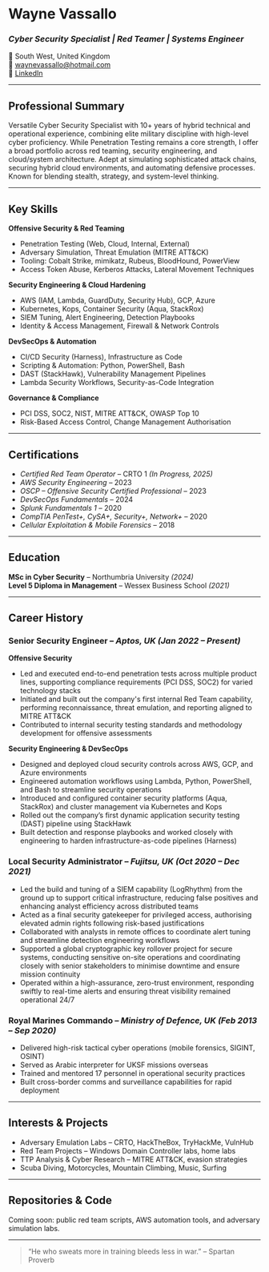 # Wayne Vassallo
### *Cyber Security Specialist | Red Teamer | Systems Engineer*

📍 South West, United Kingdom  
📧 [waynevassallo@hotmail.com](mailto:waynevassallo@hotmail.com)  
🔗 [LinkedIn](https://linkedin.com/in/wayne-vassallo-963069184)

---

## Professional Summary
Versatile Cyber Security Specialist with 10+ years of hybrid technical and operational experience, combining elite military discipline with high-level cyber proficiency. While Penetration Testing remains a core strength, I offer a broad portfolio across red teaming, security engineering, and cloud/system architecture. Adept at simulating sophisticated attack chains, securing hybrid cloud environments, and automating defensive processes. Known for blending stealth, strategy, and system-level thinking.

---

## Key Skills
**Offensive Security & Red Teaming**

- Penetration Testing (Web, Cloud, Internal, External)
- Adversary Simulation, Threat Emulation (MITRE ATT&CK)
- Tooling: Cobalt Strike, mimikatz, Rubeus, BloodHound, PowerView
- Access Token Abuse, Kerberos Attacks, Lateral Movement Techniques

**Security Engineering & Cloud Hardening**
- AWS (IAM, Lambda, GuardDuty, Security Hub), GCP, Azure
- Kubernetes, Kops, Container Security (Aqua, StackRox)
- SIEM Tuning, Alert Engineering, Detection Playbooks
- Identity & Access Management, Firewall & Network Controls

**DevSecOps & Automation**
- CI/CD Security (Harness), Infrastructure as Code
- Scripting & Automation: Python, PowerShell, Bash
- DAST (StackHawk), Vulnerability Management Pipelines
- Lambda Security Workflows, Security-as-Code Integration

**Governance & Compliance**
- PCI DSS, SOC2, NIST, MITRE ATT&CK, OWASP Top 10
- Risk-Based Access Control, Change Management Authorisation

---

## Certifications
- *Certified Red Team Operator* – CRTO 1 *(In Progress, 2025)*
- *AWS Security Engineering* – 2023
- *OSCP – Offensive Security Certified Professional* – 2023
- *DevSecOps Fundamentals* – 2024
- *Splunk Fundamentals 1* – 2020
- *CompTIA PenTest+, CySA+, Security+, Network+* – 2020
- *Cellular Exploitation & Mobile Forensics* – 2018

---

## Education
**MSc in Cyber Security** – Northumbria University *(2024)*  
**Level 5 Diploma in Management** – Wessex Business School *(2021)*

---

## Career History
### **Senior Security Engineer** – *Aptos, UK (Jan 2022 – Present)*
**Offensive Security**
- Led and executed end-to-end penetration tests across multiple product lines, supporting compliance requirements (PCI DSS, SOC2) for varied technology stacks
- Initiated and built out the company's first internal Red Team capability, performing reconnaissance, threat emulation, and reporting aligned to MITRE ATT&CK
- Contributed to internal security testing standards and methodology development for offensive assessments

**Security Engineering & DevSecOps**
- Designed and deployed cloud security controls across AWS, GCP, and Azure environments
- Engineered automation workflows using Lambda, Python, PowerShell, and Bash to streamline security operations
- Introduced and configured container security platforms (Aqua, StackRox) and cluster management via Kubernetes and Kops
- Rolled out the company’s first dynamic application security testing (DAST) pipeline using StackHawk
- Built detection and response playbooks and worked closely with engineering to harden infrastructure-as-code pipelines (Harness)

### **Local Security Administrator** – *Fujitsu, UK (Oct 2020 – Dec 2021)*
- Led the build and tuning of a SIEM capability (LogRhythm) from the ground up to support critical infrastructure, reducing false positives and enhancing analyst efficiency across distributed teams
- Acted as a final security gatekeeper for privileged access, authorising elevated admin rights following risk-based justifications
- Collaborated with analysts in remote offices to coordinate alert tuning and streamline detection engineering workflows
- Supported a global cryptographic key rollover project for secure systems, conducting sensitive on-site operations and coordinating closely with senior stakeholders to minimise downtime and ensure mission continuity
- Operated within a high-assurance, zero-trust environment, responding swiftly to real-time alerts and ensuring threat visibility remained operational 24/7

### **Royal Marines Commando** – *Ministry of Defence, UK (Feb 2013 – Sep 2020)*
- Delivered high-risk tactical cyber operations (mobile forensics, SIGINT, OSINT)
- Served as Arabic interpreter for UKSF missions overseas
- Trained and mentored 17 personnel in operational security practices
- Built cross-border comms and surveillance capabilities for rapid deployment

---

## Interests & Projects
- Adversary Emulation Labs – CRTO, HackTheBox, TryHackMe, VulnHub
- Red Team Projects – Windows Domain Controller labs, home labs
- TTP Analysis & Cyber Research – MITRE ATT&CK, evasion strategies
- Scuba Diving, Motorcycles, Mountain Climbing, Music, Surfing

---

## Repositories & Code
Coming soon: public red team scripts, AWS automation tools, and adversary simulation labs.

---

> “He who sweats more in training bleeds less in war.” – Spartan Proverb
